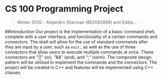 # CS 100 Programming Project
> Winter 2020 - Alejandro Sherman (862062898) and Eddie...

##Introduction
Our project is the implementation of a basic command shell, complete with a user interface, and functionality of a certain commands and connectors. The shell will allow for the use of standard commands after they are input by a user, such as `exit`., as well as the use of three connectors that allow users to execute multiple commands at once. These connectors are "||" (or), "&&" (and), and ";" (semi). The composite design pattern will be utilized to implement the commands and the connectors. The project will be created in C++ and features will be implemented using C++ classes.
